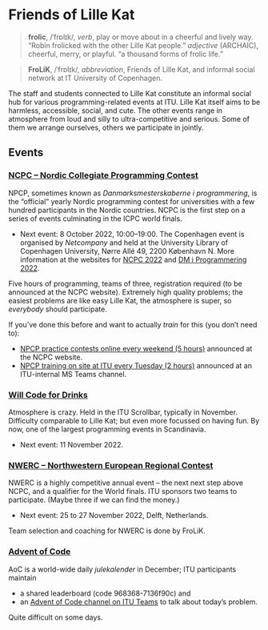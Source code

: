 # Friends of Lille Kat

> **frolic**, /ˈfrɒlɪk/, _verb_, play or move about in a cheerful and lively way. “Robin frolicked with the other Lille Kat people.” _adjective_ (ARCHAIC), cheerful, merry, or playful. “a thousand forms of frolic life.”

> **FroLiK**,  /ˈfrɒlɪk/, _abbreviation_, Friends of Lille Kat, and informal social network at IT University of Copenhagen.

The staff and students connected to Lille Kat constitute an informal social hub for various programming-related events at ITU. 
Lille Kat itself aims to be harmless, accessible, social, and cute.
The other events range in atmosphere from loud and silly to ultra-competitive and serious.
Some of them we arrange ourselves, others we participate in jointly.

## Events


### [NCPC – Nordic Collegiate Programming Contest](https://nordic.icpc.io)


NPCP, sometimes known as _Danmarksmesterskaberne i programmering_, is the “official” yearly Nordic programming contest for universities with a few hundred participants in the Nordic countries.
NCPC is the first step on a series of events culminating in the ICPC world finals.

* Next event: 8 October 2022, 10:00–19:00. The Copenhagen event is organised by _Netcompany_ and held at the University Library of Copenhagen University, Nørre Allé 49, 2200 København N. More information at the websites for [NCPC 2022](https://nordic.icpc.io/ncpc2022/) and [DM i Programmering 2022](https://www.netcompany.com/da/Events/2022/DM-i-programmering-2022).

Five hours of programming, teams of three, registration required (to be announced at the NCPC website). Extremely high quality problems; the easiest problems are like easy Lille Kat, the atmosphere is super, so _everybody_ should participate.

If you’ve done this before and want to actually _train_ for this (you don’t need to):
* [NPCP practice contests online every weekend (5 hours)](http://nordic.icpc.io/ncpc2022/#registration) announced at the NCPC website.
* [NPCP training on site at ITU every Tuesday (2 hours)](https://teams.microsoft.com/l/channel/19%3a953ea0c97d904839a4895b975c1524ca%40thread.tacv2/NCPC%25202022%2520Training?groupId=f8d37a29-5c53-44fd-b2c9-bed005d1aee9&tenantId=bea229b6-7a08-4086-b44c-71f57f716bdb) announced at an ITU-internal MS Teams channel.

### [Will Code for Drinks](https://thorehusfeldt.github.io/wcfd/)

Atmosphere is crazy. Held in the ITU Scrollbar, typically in November. Difficulty comparable to Lille Kat; but even more focussed on having fun. By now, one of the largest programming events in Scandinavia.

* Next event: 11 November 2022.

### [NWERC –  Northwestern European Regional Contest](https://nwerc.eu)

NWERC is a highly competitive annual event – the next next step above NCPC, and a qualifier for the World finals.
ITU sponsors two teams to participate. (Maybe three if we can find the money.)

* Next event: 25 to 27 November 2022, Delft, Netherlands.

Team selection and coaching for NWERC is done by FroLiK.

### [Advent of Code](https://adventofcode.com)

AoC is a world-wide daily _julekalender_ in December; ITU participants maintain 
* a shared leaderboard (code 968368-7136f90c) and 
* an [Advent of Code channel on ITU Teams](https://teams.microsoft.com/l/channel/19%3a35ac58a2e8344a80b326c01f3fab6ded%40thread.tacv2/Advent%2520of%2520Code?groupId=f8d37a29-5c53-44fd-b2c9-bed005d1aee9&tenantId=bea229b6-7a08-4086-b44c-71f57f716bdb) to talk about today’s problem. 

Quite difficult on some days.

